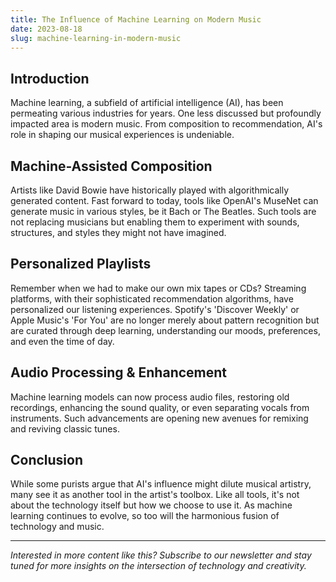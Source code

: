 ```yaml
---
title: The Influence of Machine Learning on Modern Music
date: 2023-08-18
slug: machine-learning-in-modern-music
---
```


## Introduction

Machine learning, a subfield of artificial intelligence (AI), has been permeating various industries for years. One less discussed but profoundly impacted area is modern music. From composition to recommendation, AI's role in shaping our musical experiences is undeniable.

## Machine-Assisted Composition

Artists like David Bowie have historically played with algorithmically generated content. Fast forward to today, tools like OpenAI's MuseNet can generate music in various styles, be it Bach or The Beatles. Such tools are not replacing musicians but enabling them to experiment with sounds, structures, and styles they might not have imagined.

## Personalized Playlists

Remember when we had to make our own mix tapes or CDs? Streaming platforms, with their sophisticated recommendation algorithms, have personalized our listening experiences. Spotify's 'Discover Weekly' or Apple Music's 'For You' are no longer merely about pattern recognition but are curated through deep learning, understanding our moods, preferences, and even the time of day.

## Audio Processing & Enhancement

Machine learning models can now process audio files, restoring old recordings, enhancing the sound quality, or even separating vocals from instruments. Such advancements are opening new avenues for remixing and reviving classic tunes.

## Conclusion

While some purists argue that AI's influence might dilute musical artistry, many see it as another tool in the artist's toolbox. Like all tools, it's not about the technology itself but how we choose to use it. As machine learning continues to evolve, so too will the harmonious fusion of technology and music.

---

_Interested in more content like this? Subscribe to our newsletter and stay tuned for more insights on the intersection of technology and creativity._
